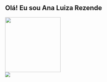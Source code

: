 ##  Olá! Eu sou Ana Luiza Rezende

<div>
  <a href="https://github.com/anarezend3">
    <img height="180em" src="https://github-readme-stats.vercel.app/api?username=anarezend3&show_icons=true&theme=midnight-purple&include_all_comits=true&count_private=true">
</div>

  <div>
  <a href="https://www.linkedin.com/in/analurezende">
    <img src=https://img.shields.io/badge/LinkedIn-0077B5?style=for-the-badge&logo=linkedin&logoColor=white>
</div>
